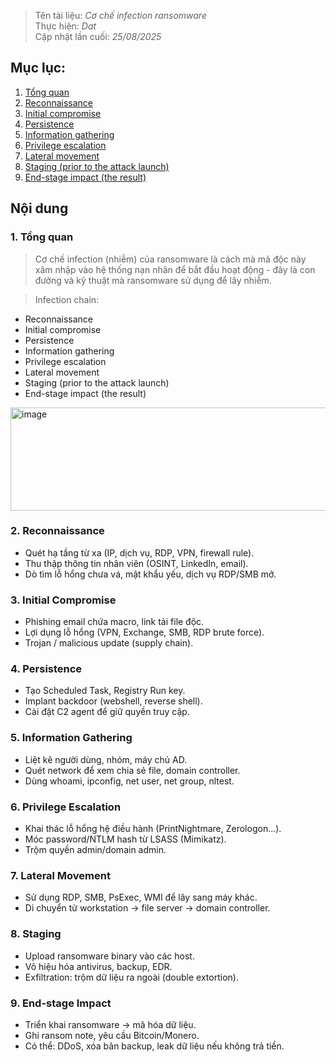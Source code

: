 > Tên tài liệu: _Cơ chế infection ransomware_  
> Thực hiện: _Dat_  
> Cập nhật lần cuối: _25/08/2025_
## Mục lục:
1. [Tổng quan](#a)
2. [Reconnaissance](#b)
3. [Initial compromise](#c)
4. [Persistence](#d)
5. [Information gathering](#e)
6. [Privilege escalation](#f)
7. [Lateral movement](#g)
8. [Staging (prior to the attack launch)](#h)
9. [End-stage impact (the result)](#i) 

## Nội dung
<a name="a"></a>
### 1. Tổng quan
> Cơ chế infection (nhiễm) của ransomware là cách mà mã độc này xâm nhập vào hệ thống nạn nhân để bắt đầu hoạt động - đây là con đường và kỹ thuật mà ransomware sử dụng để lây nhiễm.

> Infection chain:
- Reconnaissance
- Initial compromise
- Persistence
- Information gathering
- Privilege escalation
- Lateral movement
- Staging (prior to the attack launch)
- End-stage impact (the result) 
<img width="1272" height="165" alt="image" src="https://github.com/user-attachments/assets/1b08a80d-f8e8-4c10-8ea3-9a2b6c76511f" />

<a name="b"></a>
### 2. Reconnaissance  
- Quét hạ tầng từ xa (IP, dịch vụ, RDP, VPN, firewall rule).  
- Thu thập thông tin nhân viên (OSINT, LinkedIn, email).  
- Dò tìm lỗ hổng chưa vá, mật khẩu yếu, dịch vụ RDP/SMB mở.  

### 3. Initial Compromise
- Phishing email chứa macro, link tải file độc.
- Lợi dụng lỗ hổng (VPN, Exchange, SMB, RDP brute force).
- Trojan / malicious update (supply chain).

### 4. Persistence 
- Tạo Scheduled Task, Registry Run key.
- Implant backdoor (webshell, reverse shell).
- Cài đặt C2 agent để giữ quyền truy cập.

### 5. Information Gathering
- Liệt kê người dùng, nhóm, máy chủ AD.
- Quét network để xem chia sẻ file, domain controller.
- Dùng whoami, ipconfig, net user, net group, nltest.

### 6. Privilege Escalation
- Khai thác lỗ hổng hệ điều hành (PrintNightmare, Zerologon…).
- Móc password/NTLM hash từ LSASS (Mimikatz).
- Trộm quyền admin/domain admin.

### 7. Lateral Movement 
- Sử dụng RDP, SMB, PsExec, WMI để lây sang máy khác.
- Di chuyển từ workstation → file server → domain controller.

### 8. Staging
- Upload ransomware binary vào các host.
- Vô hiệu hóa antivirus, backup, EDR.
- Exfiltration: trộm dữ liệu ra ngoài (double extortion).

### 9. End-stage Impact
- Triển khai ransomware → mã hóa dữ liệu.
- Ghi ransom note, yêu cầu Bitcoin/Monero.
- Có thể: DDoS, xóa bản backup, leak dữ liệu nếu không trả tiền.
